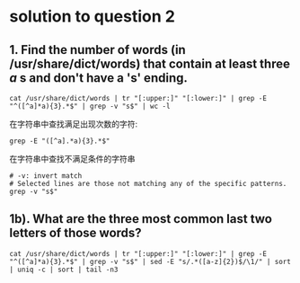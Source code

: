 # solution to question 2

## 1. Find the number of words (in /usr/share/dict/words) that contain at least three *a* s and don't have a 's' ending.

```shell
cat /usr/share/dict/words | tr "[:upper:]" "[:lower:]" | grep -E "^([^a]*a){3}.*$" | grep -v "s$" | wc -l
```

在字符串中查找满足出现次数的字符:

```shell
grep -E "([^a].*a){3}.*$" 
```

在字符串中查找不满足条件的字符串

```shell
# -v: invert match
# Selected lines are those not matching any of the specific patterns.
grep -v "s$"
```

## 1b). What are the three most common last two letters of those words?

```shell
cat /usr/share/dict/words | tr "[:upper:]" "[:lower:]" | grep -E "^([^a]*a){3}.*$" | grep -v "s$" | sed -E "s/.*([a-z]{2})$/\1/" | sort | uniq -c | sort | tail -n3
```

